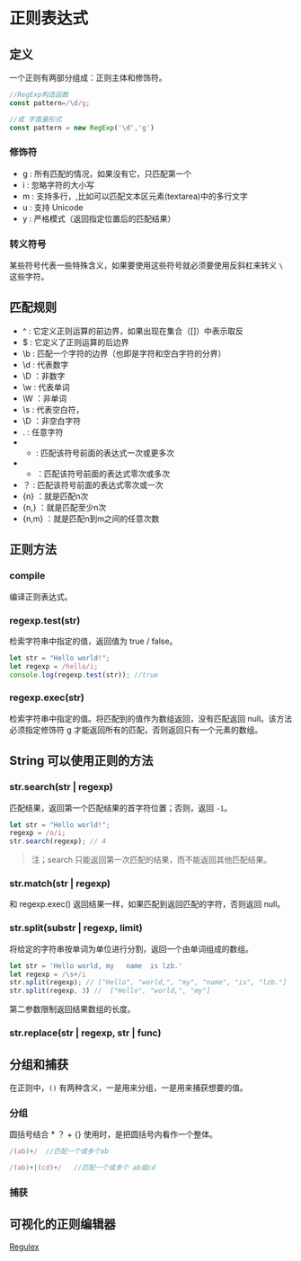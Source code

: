 # 正则表达式

## 定义
一个正则有两部分组成：正则主体和修饰符。

``` js
//RegExp构造函数
const pattern=/\d/g;

//或 字面量形式
const pattern = new RegExp('\d','g')
```

### 修饰符
* g : 所有匹配的情况，如果没有它，只匹配第一个
* i : 忽略字符的大小写
* m : 支持多行，,比如可以匹配文本区元素(textarea)中的多行文字
* u : 支持 Unicode
* y : 严格模式（返回指定位置后的匹配结果）

### 转义符号
某些符号代表一些特殊含义，如果要使用这些符号就必须要使用反斜杠来转义 `\` 这些字符。

## 匹配规则
* ^ : 它定义正则运算的前边界，如果出现在集合（[]）中表示取反
* $ : 它定义了正则运算的后边界
* \b : 匹配一个字符的边界（也即是字符和空白字符的分界）
* \d : 代表数字
* \D ：非数字
* \w : 代表单词
* \W ：非单词
* \s : 代表空白符，
* \D ：非空白字符
* . : 任意字符
* + : 匹配该符号前面的表达式一次或更多次
* * ：匹配该符号前面的表达式零次或多次
* ？ : 匹配该符号前面的表达式零次或一次
* {n} ：就是匹配n次
* {n,} ：就是匹配至少n次
* {n,m} ：就是匹配n到m之间的任意次数

## 正则方法
### compile
编译正则表达式。

### regexp.test(str)
检索字符串中指定的值，返回值为 true / false。

``` js
let str = "Hello world!";
let regexp = /hello/i;
console.log(regexp.test(str)); //true
```

### regexp.exec(str)
检索字符串中指定的值。将匹配到的值作为数组返回，没有匹配返回 null。该方法必须指定修饰符 g 才能返回所有的匹配，否则返回只有一个元素的数组。

## String 可以使用正则的方法
### str.search(str | regexp)
匹配结果，返回第一个匹配结果的首字符位置；否则，返回 `-1`。

``` js
let str = "Hello world!";
regexp = /o/i;
str.search(regexp); // 4
```

> 注；search 只能返回第一次匹配的结果，而不能返回其他匹配结果。

### str.match(str | regexp)
和 regexp.exec() 返回结果一样，如果匹配到返回匹配的字符，否则返回 null。

### str.split(substr | regexp, limit)
将给定的字符串按单词为单位进行分割，返回一个由单词组成的数组。

``` js
let str = 'Hello world, my   name  is lzb.'
let regexp = /\s+/i
str.split(regexp); // ["Hello", "world,", "my", "name", "is", "lzb."]
str.split(regexp, 3) //  ["Hello", "world,", "my"]
```

第二参数限制返回结果数组的长度。

### str.replace(str | regexp, str | func)

## 分组和捕获
在正则中，`()` 有两种含义，一是用来分组，一是用来捕获想要的值。

### 分组
圆括号结合 * ？ + {} 使用时，是把圆括号内看作一个整体。

``` js
/(ab)+/  //匹配一个或多个ab

/(ab)+|(cd)+/   //匹配一个或多个 ab或cd
```

### 捕获

## 可视化的正则编辑器
[Regulex](https://jex.im/regulex/#!flags=&re=%5E(a%7Cb)*%3F%24)